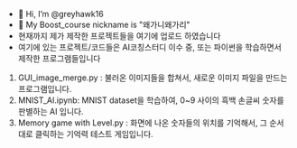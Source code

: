 - 👋 Hi, I’m @greyhawk16
- 👀 My Boost_course nickname is "왜가니왜가리"
- 현재까지 제가 제작한 프로젝트들을 여기에 업로드 하였습니다
- 여기에 있는 프로젝트/코드들은 AI코칭스터디 이수 중, 또는 파이썬을 학습하면서 제작한 프로그램들입니다


1. GUI_image_merge.py : 불러온 이미지들을 합쳐서, 새로운 이미지 파일을 만드는 프로그램입니다.
2. MNIST_AI.ipynb: MNIST dataset을 학습하여, 0~9 사이의 흑백 손글씨 숫자를 판별하는 AI 입니다.
3. Memory game with Level.py : 화면에 나온 숫자들의 위치를 기억해서, 그 순서대로 클릭하는 기억력 테스트 게임입니다.




<!---
greyhawk16/greyhawk16 is a ✨ special ✨ repository because its `README.md` (this file) appears on your GitHub profile.
You can click the Preview link to take a look at your changes.
--->
